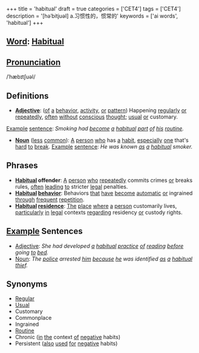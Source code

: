 +++
title = 'habitual'
draft = true
categories = ['CET4']
tags = ['CET4']
description = '[həˈbitjuəl] a.习惯性的，惯常的'
keywords = ['ai words', 'habitual']
+++

## [Word](/en/post/word/): [Habitual](/en/post/habitual/)

## [Pronunciation](/en/post/pronunciation/)
/ˈhæbɪtʃuəl/

## Definitions
- **[Adjective](/en/post/adjective/)**: ([of](/en/post/of/) [a](/en/post/a/) [behavior](/en/post/behavior/), [activity](/en/post/activity/), [or](/en/post/or/) [pattern](/en/post/pattern/)) Happening [regularly](/en/post/regularly/) [or](/en/post/or/) [repeatedly](/en/post/repeatedly/), [often](/en/post/often/) [without](/en/post/without/) [conscious](/en/post/conscious/) [thought](/en/post/thought/); [usual](/en/post/usual/) [or](/en/post/or/) customary. 

[Example](/en/post/example/) [sentence](/en/post/sentence/): _Smoking had [become](/en/post/become/) [a](/en/post/a/) [habitual](/en/post/habitual/) [part](/en/post/part/) [of](/en/post/of/) [his](/en/post/his/) [routine](/en/post/routine/)._
- **[Noun](/en/post/noun/)** ([less](/en/post/less/) [common](/en/post/common/)): [A](/en/post/a/) [person](/en/post/person/) [who](/en/post/who/) has [a](/en/post/a/) [habit](/en/post/habit/), [especially](/en/post/especially/) [one](/en/post/one/) that's [hard](/en/post/hard/) [to](/en/post/to/) [break](/en/post/break/).
[Example](/en/post/example/) [sentence](/en/post/sentence/): _He was known [as](/en/post/as/) [a](/en/post/a/) [habitual](/en/post/habitual/) smoker._

## Phrases
- **[Habitual](/en/post/habitual/) offender**: [A](/en/post/a/) [person](/en/post/person/) [who](/en/post/who/) [repeatedly](/en/post/repeatedly/) commits crimes [or](/en/post/or/) breaks rules, [often](/en/post/often/) [leading](/en/post/leading/) [to](/en/post/to/) stricter [legal](/en/post/legal/) penalties.
- **[Habitual](/en/post/habitual/) [behavior](/en/post/behavior/)**: Behaviors [that](/en/post/that/) [have](/en/post/have/) [become](/en/post/become/) [automatic](/en/post/automatic/) [or](/en/post/or/) ingrained [through](/en/post/through/) [frequent](/en/post/frequent/) [repetition](/en/post/repetition/).
- **[Habitual](/en/post/habitual/) [residence](/en/post/residence/)**: [The](/en/post/the/) [place](/en/post/place/) [where](/en/post/where/) [a](/en/post/a/) [person](/en/post/person/) customarily lives, [particularly](/en/post/particularly/) [in](/en/post/in/) [legal](/en/post/legal/) contexts [regarding](/en/post/regarding/) residency [or](/en/post/or/) custody rights.

## [Example](/en/post/example/) Sentences
- [Adjective](/en/post/adjective/): _She had developed [a](/en/post/a/) [habitual](/en/post/habitual/) [practice](/en/post/practice/) [of](/en/post/of/) [reading](/en/post/reading/) [before](/en/post/before/) going [to](/en/post/to/) [bed](/en/post/bed/)._
- [Noun](/en/post/noun/): _The [police](/en/post/police/) arrested [him](/en/post/him/) [because](/en/post/because/) [he](/en/post/he/) was identified [as](/en/post/as/) [a](/en/post/a/) [habitual](/en/post/habitual/) [thief](/en/post/thief/)._

## Synonyms
- [Regular](/en/post/regular/)
- [Usual](/en/post/usual/)
- Customary
- Commonplace
- Ingrained
- [Routine](/en/post/routine/)
- Chronic ([in](/en/post/in/) [the](/en/post/the/) context [of](/en/post/of/) [negative](/en/post/negative/) habits)
- Persistent ([also](/en/post/also/) [used](/en/post/used/) [for](/en/post/for/) [negative](/en/post/negative/) habits)
